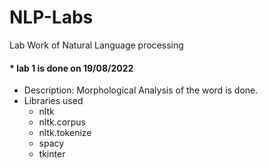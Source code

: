 # NLP-Labs
Lab Work of Natural Language processing

#### * lab 1 is done on 19/08/2022 
  * Description: Morphological Analysis of the word is done.
  * Libraries used
    * nltk
    * nltk.corpus
    * nltk.tokenize
    * spacy
    * tkinter 
